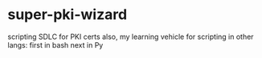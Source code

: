 # super-pki-wizard
scripting SDLC for PKI certs
also, my learning vehicle for scripting in other langs:
first in bash
next in Py

